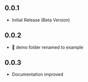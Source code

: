 ## 0.0.1

- Initial Release (Beta Version)

## 0.0.2

- 🚚 demo folder renamed to example

## 0.0.3

- Documentation improved
